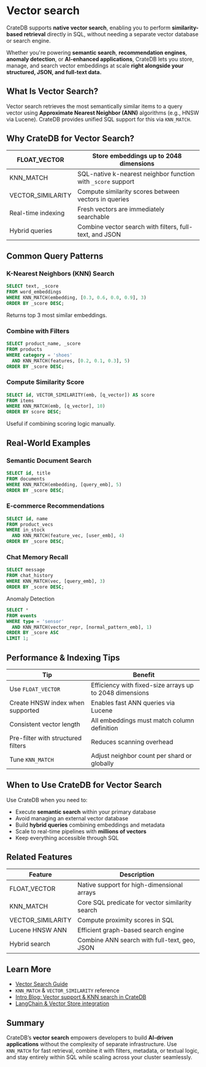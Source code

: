 # Vector search

CrateDB supports **native vector search**, enabling you to perform **similarity-based retrieval** directly in SQL, without needing a separate vector database or search engine.

Whether you're powering **semantic search**, **recommendation engines**, **anomaly detection**, or **AI-enhanced applications**, CrateDB lets you store, manage, and search vector embeddings at scale **right alongside your structured, JSON, and full-text data.**

## What Is Vector Search?

Vector search retrieves the most semantically similar items to a query vector using **Approximate Nearest Neighbor (ANN)** algorithms (e.g., HNSW via Lucene). CrateDB provides unified SQL support for this via `KNN_MATCH`.

## Why CrateDB for Vector Search?

| FLOAT\_VECTOR       | Store embeddings up to 2048 dimensions                       |
| ------------------- | ------------------------------------------------------------ |
| KNN\_MATCH          | SQL-native k-nearest neighbor function with `_score` support |
| VECTOR\_SIMILARITY  | Compute similarity scores between vectors in queries         |
| Real-time indexing  | Fresh vectors are immediately searchable                     |
| Hybrid queries      | Combine vector search with filters, full-text, and JSON      |

## Common Query Patterns

### K-Nearest Neighbors (KNN) Search

```sql
SELECT text, _score
FROM word_embeddings
WHERE KNN_MATCH(embedding, [0.3, 0.6, 0.0, 0.9], 3)
ORDER BY _score DESC;
```

Returns top 3 most similar embeddings.

### Combine with Filters

```sql
SELECT product_name, _score
FROM products
WHERE category = 'shoes'
  AND KNN_MATCH(features, [0.2, 0.1, 0.3], 5)
ORDER BY _score DESC;
```

### Compute Similarity Score

```sql
SELECT id, VECTOR_SIMILARITY(emb, [q_vector]) AS score
FROM items
WHERE KNN_MATCH(emb, [q_vector], 10)
ORDER BY score DESC;
```

Useful if combining scoring logic manually.

## Real-World Examples

### Semantic Document Search

```sql
SELECT id, title
FROM documents
WHERE KNN_MATCH(embedding, [query_emb], 5)
ORDER BY _score DESC;
```

### E-commerce Recommendations

```sql
SELECT id, name
FROM product_vecs
WHERE in_stock
  AND KNN_MATCH(feature_vec, [user_emb], 4)
ORDER BY _score DESC;
```

### Chat Memory Recall

```sql
SELECT message
FROM chat_history
WHERE KNN_MATCH(vec, [query_emb], 3)
ORDER BY _score DESC;
```

Anomaly Detection

```sql
SELECT *
FROM events
WHERE type = 'sensor'
  AND KNN_MATCH(vector_repr, [normal_pattern_emb], 1)
ORDER BY _score ASC
LIMIT 1;
```

## Performance & Indexing Tips

| Tip                                | Benefit                                                 |
| ---------------------------------- | ------------------------------------------------------- |
| Use `FLOAT_VECTOR`                 | Efficiency with fixed-size arrays up to 2048 dimensions |
| Create HNSW index when supported   | Enables fast ANN queries via Lucene                     |
| Consistent vector length           | All embeddings must match column definition             |
| Pre-filter with structured filters | Reduces scanning overhead                               |
| Tune `KNN_MATCH`                   | Adjust neighbor count per shard or globally             |

## When to Use CrateDB for Vector Search

Use CrateDB when you need to:

* Execute **semantic search** within your primary database
* Avoid managing an external vector database
* Build **hybrid queries** combining embeddings and metadata
* Scale to real-time pipelines with **millions of vectors**
* Keep everything accessible through SQL

## Related Features

| Feature            | Description                                     |
| ------------------ | ----------------------------------------------- |
| FLOAT\_VECTOR      | Native support for high-dimensional arrays      |
| KNN\_MATCH         | Core SQL predicate for vector similarity search |
| VECTOR\_SIMILARITY | Compute proximity scores in SQL                 |
| Lucene HNSW ANN    | Efficient graph-based search engine             |
| Hybrid search      | Combine ANN search with full-text, geo, JSON    |

## Learn More

* [Vector Search Guide](https://cratedb.com/docs/guide/feature/search/vector/index.html)&#x20;
* `KNN_MATCH` & `VECTOR_SIMILARITY` reference
* [Intro Blog: Vector support & KNN search in CrateDB](https://cratedb.com/blog/unlocking-the-power-of-vector-support-and-knn-search-in-cratedb)
* [LangChain & Vector Store integration](https://cratedb.com/docs/guide/domain/ml/index.html)

## Summary

CrateDB’s **vector search** empowers developers to build **AI-driven applications** without the complexity of separate infrastructure. Use `KNN_MATCH` for fast retrieval, combine it with filters, metadata, or textual logic, and stay entirely within SQL while scaling across your cluster seamlessly.
